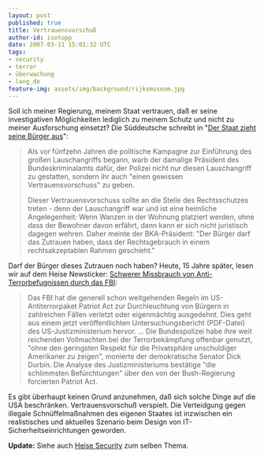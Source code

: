 ```yaml
---
layout: post
published: true
title: Vertrauensvorschuß
author-id: isotopp
date: 2007-03-11 15:01:32 UTC
tags:
- security
- terror
- überwachung
- lang_de
feature-img: assets/img/background/rijksmuseum.jpg
---
```

Soll ich meiner Regierung, meinem Staat vertrauen, daß er seine investigativen Möglichkeiten lediglich zu meinem Schutz und nicht zu meiner Ausforschung einsetzt? Die Süddeutsche schreibt in "<a href="http://www.sueddeutsche.de/deutschland/artikel/401/102299/">Der Staat zieht seine Bürger aus</a>": <blockquote>Als vor fünfzehn Jahren die politische Kampagne zur Einführung des großen Lauschangriffs begann, warb der damalige Präsident des Bundeskriminalamts dafür, der Polizei nicht nur diesen Lauschangriff zu gestatten, sondern ihr auch "einen gewissen Vertrauensvorschuss" zu geben. 

Dieser Vertrauensvorschuss sollte an die Stelle des Rechtsschutzes treten - denn der Lauschangriff war und ist eine heimliche Angelegenheit: Wenn Wanzen in der Wohnung platziert werden, ohne dass der Bewohner davon erfährt, dann kann er sich nicht juristisch dagegen wehren. Daher meinte der BKA-Präsident: "Der Bürger darf das Zutrauen haben, dass der Rechtsgebrauch in einem rechtsakzeptablen Rahmen geschieht."</blockquote> Darf der Bürger dieses Zutrauen noch haben? Heute, 15 Jahre später, lesen wir auf dem Heise Newsticker: <a href="http://www.heise.de/newsticker/meldung/86526">Schwerer Missbrauch von Anti-Terrorbefugnissen durch das FBI</a>: <blockquote>Das FBI hat die generell schon weitgehenden Regeln im US-Antiterrorpaket Patriot Act zur Durchleuchtung von Bürgern in zahlreichen Fällen verletzt oder eigenmächtig ausgedehnt. Dies geht aus einem jetzt veröffentlichten Untersuchungsbericht (PDF-Datei) des US-Justizministerium hervor. ... Die Bundespolizei habe ihre weit reichenden Vollmachten bei der Terrorbekämpfung offenbar genutzt, "ohne den geringsten Respekt für die Privatsphäre unschuldiger Amerikaner zu zeigen", monierte der demokratische Senator Dick Durbin. Die Analyse des Justizministeriums bestätige "die schlimmsten Befürchtungen" über den von der Bush-Regierung forcierten Patriot Act. </blockquote> Es gibt überhaupt keinen Grund anzunehmen, daß sich solche Dinge auf die USA beschränken. Vertrauensvorschuß verspielt. Die Verteidgung gegen illegale Schnüffelmaßnahmen des eigenen Staates ist inzwischen ein realistisches und aktuelles Szenario beim Design von IT-Sicherheitseinrichtungen geworden.

<b>Update:</b> Siehe auch <a href="http://www.heise.de/security/artikel/86415/0">Heise Security</a> zum selben Thema.
